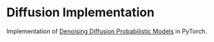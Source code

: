# Diffusion Implementation

Implementation of [Denoising Diffusion Probabilistic Models](https://arxiv.org/pdf/2006.11239) in PyTorch.
